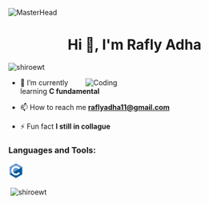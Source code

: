 ![MasterHead](https://i.imgur.com/lLfM33a.gif)
<h1 align="center">Hi 👋, I'm Rafly Adha</h1>
<p align="left"> <img src="https://komarev.com/ghpvc/?username=shiroewt&label=Profile%20views&color=0e75b6&style=flat" alt="shiroewt" /> </p>
<img align="right" alt="Coding" width="350" src="https://i.pinimg.com/originals/e8/4c/db/e84cdbc22aca134a18c4a36a3117b8e2.gif">


- 🌱 I’m currently learning **C fundamental**

- 📫 How to reach me **raflyadha11@gmail.com**

- ⚡ Fun fact **I still in collague**

<p align="left">
</p>

<h3 align="left">Languages and Tools:</h3>
<p align="left"> <a href="https://www.cprogramming.com/" target="_blank" rel="noreferrer"> <img src="https://raw.githubusercontent.com/devicons/devicon/master/icons/c/c-original.svg" alt="c" width="30" height="30"/> </a> </p>

<p>&nbsp;<img align="center" src="https://github-readme-stats.vercel.app/api?username=shiroewt&show_icons=true&locale=en" alt="shiroewt" /></p>
